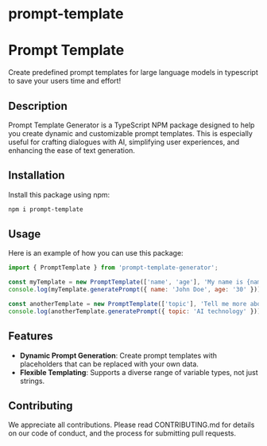 # prompt-template


# Prompt Template
Create predefined prompt templates for large language models in typescript to save your users time and effort! 

## Description

Prompt Template Generator is a TypeScript NPM package designed to help you create dynamic and customizable prompt templates. This is especially useful for crafting dialogues with AI, simplifying user experiences, and enhancing the ease of text generation.

## Installation

Install this package using npm:

```bash
npm i prompt-template
```

## Usage

Here is an example of how you can use this package:

```javascript
import { PromptTemplate } from 'prompt-template-generator';

const myTemplate = new PromptTemplate(['name', 'age'], 'My name is {name} and I am {age} years old.');
console.log(myTemplate.generatePrompt({ name: 'John Doe', age: '30' }));

const anotherTemplate = new PromptTemplate(['topic'], 'Tell me more about {topic}.');
console.log(anotherTemplate.generatePrompt({ topic: 'AI technology' }));
```

## Features
- **Dynamic Prompt Generation**: Create prompt templates with placeholders that can be replaced with your own data.
- **Flexible Templating**: Supports a diverse range of variable types, not just strings.
## Contributing
We appreciate all contributions. Please read CONTRIBUTING.md for details on our code of conduct, and the process for submitting pull requests.

